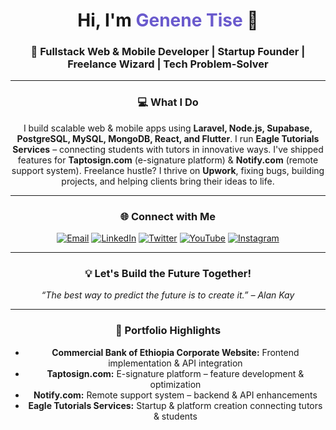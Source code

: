 <h1 align="center">Hi, I'm <span style="color:#6A5ACD;">Genene Tise</span> 👋</h1>
<h3 align="center">🚀 Fullstack Web & Mobile Developer | Startup Founder | Freelance Wizard | Tech Problem-Solver</h3>

---

<h3 align="center">💻 What I Do</h3>
<p align="center">
  I build scalable web & mobile apps using <strong>Laravel, Node.js, Supabase, PostgreSQL, MySQL, MongoDB, React, and Flutter</strong>.  
  I run <strong>Eagle Tutorials Services</strong> – connecting students with tutors in innovative ways.  
  I've shipped features for <strong>Taptosign.com</strong> (e-signature platform) & <strong>Notify.com</strong> (remote support system).  
  Freelance hustle? I thrive on <strong>Upwork</strong>, fixing bugs, building projects, and helping clients bring their ideas to life.
</p>

---

<h3 align="center">🌐 Connect with Me</h3>
<p align="center">
  <a href="mailto:tisegenene@gmail.com"><img src="https://img.shields.io/badge/Email-D14836?style=for-the-badge&logo=gmail&logoColor=white" alt="Email"></a>
  <a href="https://linkedin.com/in/genene-tise-253037234"><img src="https://img.shields.io/badge/LinkedIn-0077B5?style=for-the-badge&logo=linkedin&logoColor=white" alt="LinkedIn"></a>
  <a href="https://twitter.com/genene_tise"><img src="https://img.shields.io/badge/Twitter-1DA1F2?style=for-the-badge&logo=twitter&logoColor=white" alt="Twitter"></a>
  <a href="https://youtube.com/@tisetube1"><img src="https://img.shields.io/badge/YouTube-FF0000?style=for-the-badge&logo=youtube&logoColor=white" alt="YouTube"></a>
  <a href="https://www.instagram.com/tise_genene/"><img src="https://img.shields.io/badge/Instagram-E4405F?style=for-the-badge&logo=instagram&logoColor=white" alt="Instagram"></a>
</p>

---

<h3 align="center">💡 Let's Build the Future Together!</h3>
<p align="center">
  <em>“The best way to predict the future is to create it.” – Alan Kay</em>
</p>

---

<h3 align="center">📂 Portfolio Highlights</h3>
<ul align="center">
  <li><strong>Commercial Bank of Ethiopia Corporate Website:</strong> Frontend implementation & API integration</li>
  <li><strong>Taptosign.com:</strong> E-signature platform – feature development & optimization</li>
  <li><strong>Notify.com:</strong> Remote support system – backend & API enhancements</li>
  <li><strong>Eagle Tutorials Services:</strong> Startup & platform creation connecting tutors & students</li>
</ul>
